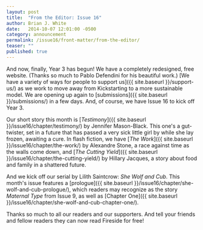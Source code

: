 ```yaml
---
layout: post
title:  "From the Editor: Issue 16"
author: Brian J. White
date:   2014-10-07 12:01:00 -0500
category: announcement
permalink: /issue16/front-matter/from-the-editor/
teaser: ""
published: true
---
```


And now, finally, Year 3 has begun! We have a completely redesigned, free website. (Thanks so much to Pablo Defendini for his beautiful work.) [We have a variety of ways for people to support us]({{ site.baseurl }}/support-us/) as we work to move away from Kickstarting to a more sustainable model. We are opening up again to [submissions]({{ site.baseurl }}/submissions/) in a few days. And, of course, we have Issue 16 to kick off Year 3.

Our short story this month is [_Testimony_]({{ site.baseurl }}/issue16/chapter/testimony/) by Jennifer Mason-Black. This one's a gut-twister, set in a future that has passed a very sick little girl by while she lay frozen, awaiting a cure. In flash fiction, we have [_The Work_]({{ site.baseurl }}/issue16/chapter/the-work/) by Alexandre Stone, a race against time as the walls come down, and [_The Cutting Yield_]({{ site.baseurl }}/issue16/chapter/the-cutting-yield/) by Hillary Jacques, a story about food and family in a shattered future.

And we kick off our serial by Lilith Saintcrow: _She Wolf and Cub_. This month's issue features a [prologue]({{ site.baseurl }}/issue16/chapter/she-wolf-and-cub-prologue/), which readers may recognize as the story _Maternal Type_ from Issue 9, as well as [Chapter One]({{ site.baseurl }}/issue16/chapter/she-wolf-and-cub-chapter-one/).

Thanks so much to all our readers and our supporters. And tell your friends and fellow readers they can now read Fireside for free!
